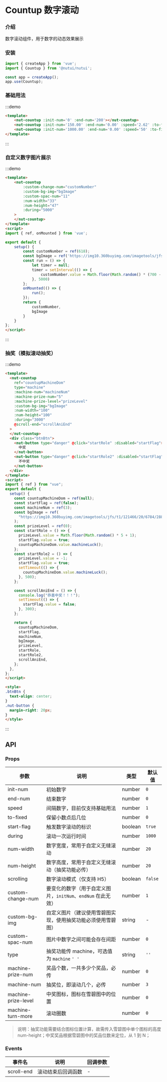 #  Countup 数字滚动

### 介绍

数字滚动组件，用于数字的动态效果展示

### 安装


``` javascript
import { createApp } from 'vue';
import { Countup } from '@nutui/nutui';

const app = createApp();
app.use(Countup);
```

### 基础用法
:::demo

```html
<template>
    <nut-countup :init-num='0' :end-num='200'></nut-countup>
    <nut-countup :init-num='150.00' :end-num='0.00' :speed='2.62' :to-fixed='2'></nut-countup>
    <nut-countup :init-num='1000.00' :end-num='0.00' :speed='50' :to-fixed='2'></nut-countup>
</template>
```

:::

### 自定义数字图片展示
:::demo

```html
<template>
    <nut-countup
        :custom-change-num="customNumber"
        :custom-bg-img="bgImage"
        :custom-spac-num="11"
        :num-width="33"
        :num-height="47"
        :during="5000"
    >
    </nut-countup>
</template>
<script>
import { ref, onMounted } from 'vue';

export default {
    setup() {
        const customNumber = ref(618);
        const bgImage = ref('https://img10.360buyimg.com/imagetools/jfs/t1/133024/3/2251/2646/5ee7549aE8dc02d7e/de6901b6c72db396.png');
        const run = () => {
            let timer = null;
            timer = setInterval(() => {
                customNumber.value = Math.floor(Math.random() * (700 - 100 + 1) + 100);
            }, 5000)
        };
        onMounted(() => {
            run();
        });
        return {
            customNumber,
            bgImage
        }
    }
};
</script>
```
:::

### 抽奖（模拟滚动抽奖）
:::demo

```html
<template>
  <nut-countup
    ref="countupMachineDom"
    type="machine"
    :machine-num="machineNum"
    :machine-prize-num="5"
    :machine-prize-level="prizeLevel"
    :custom-bg-img="bgImage"
    :num-width="100"
    :num-height="100"
    :during="3000"
    @scroll-end="scrollAniEnd"
  >
  </nut-countup>
  <div class="btnBtn">
    <nut-button type="danger" @click="startRole" :disabled="startFlag">
      中奖
    </nut-button>
    <nut-button type="danger" @click="startRole2" :disabled="startFlag">
      不中奖
    </nut-button>
  </div>
</template>
<script>
import { ref } from "vue";
export default {
  setup() {
    const countupMachineDom = ref(null);
    const startFlag = ref(false);
    const machineNum = ref(3);
    const bgImage = ref(
      "https://img10.360buyimg.com/imagetools/jfs/t1/121466/20/6784/28830/5f06e7f2Edbb8998c/9bdd9e7b24dff9fe.png"
    );
    const prizeLevel = ref(0);
    const startRole = () => {
      prizeLevel.value = Math.floor(Math.random() * 5 + 1);
      startFlag.value = true;
      countupMachineDom.value.machineLuck();
    };
    const startRole2 = () => {
      prizeLevel.value = -1;
      startFlag.value = true;
      setTimeout(() => {
        countupMachineDom.value.machineLuck();
      }, 500);
    };

    const scrollAniEnd = () => {
      console.log("恭喜中奖！！！");
      setTimeout(() => {
        startFlag.value = false;
      }, 300);
    };

    return {
      countupMachineDom,
      startFlag,
      machineNum,
      bgImage,
      prizeLevel,
      startRole,
      startRole2,
      scrollAniEnd,
    };
  },
};
</script>

<style>
.btnBtn {
  text-align: center;
}
.nut-button {
  margin-right: 20px;
}
</style>
```
:::

## API
### Props

| 参数 | 说明 | 类型 | 默认值
|----- | ----- | ----- | ----- 
| init-num | 初始数字 | number | `0`
| end-num | 结束数字 | number | `0`
| speed | 间隔数字，目前仅支持基础用法 | number | `1`
| to-fixed | 保留小数点后几位 | number | `0`
| start-flag | 触发数字滚动的标识 | boolean | `true`
| during | 滚动一次运行时间 | number | `1000`
| num-width | 数字宽度，常用于自定义无缝滚动 | number | `20`
| num-height | 数字高度，常用于自定义无缝滚动（抽奖功能必传） | number | `20`
| scrolling | 数字滚动模式（仅支持 H5） | boolean | `false`
| custom-change-num | 要变化的数字（用于自定义图片，`initNum`、`endNum` 在此无效） | number | `1`
| custom-bg-img | 自定义图片（建议使用雪碧图实现，使用抽奖功能必须使用雪碧图） | string | -
| custom-spac-num | 图片中数字之间可能会存在间距 | number | `0`
| type | 抽奖功能传 machine，可选值为 `machine` `' '` | string | `''`
| machine-prize-num | 奖品个数，一共多少个奖品，必传 | number | `0`
| machine-num | 抽奖位，即滚动几个，必传 | number | `3`
| machine-prize-level | 中奖图标，图标在雪碧图中的位置 | number | `0`
| machine-turn-more | 滚动圈数 | number | `0`

> 说明：抽奖功能需要结合图标位置计算，故需传入雪碧图中单个图标的高度 num-height；中奖奖品根据雪碧图中的奖品位数来定位，从 1 到 N；


### Events

| 事件名 | 说明 | 回调参数
|----- | ----- | -----
| scroll-end | 滚动结束后回调函数 | -
    